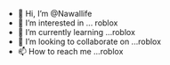 - 👋 Hi, I’m @Nawallife
- 👀 I’m interested in ... roblox
- 🌱 I’m currently learning ...roblox
- 💞️ I’m looking to collaborate on ...roblox
- 📫 How to reach me ...roblox

<!---
Nawallife/Nawallife is a ✨ special ✨ repository because its `README.md` (this file) appears on your GitHub profile.
You can click the Preview link to take a look at your changes.
--->
